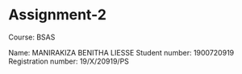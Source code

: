 # Assignment-2

Course: BSAS

Name: MANIRAKIZA BENITHA LIESSE
Student number: 1900720919
Registration number: 19/X/20919/PS
